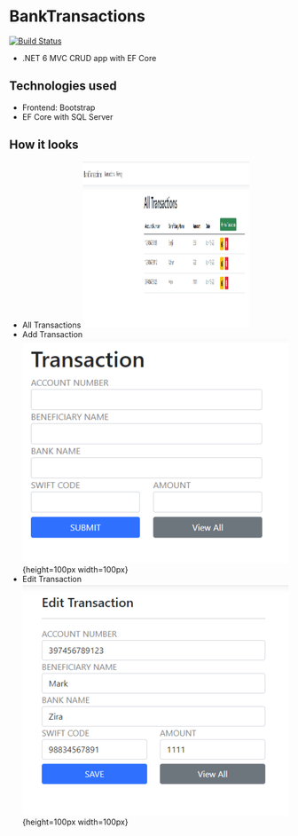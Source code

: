 # BankTransactions
[![Build Status](https://travis-ci.org/joemccann/dillinger.svg?branch=master)](https://travis-ci.org/joemccann/dillinger)
- .NET 6 MVC CRUD app with EF Core

## Technologies used
- Frontend: Bootstrap
- EF Core with SQL Server

## How it looks
- All Transactions <img src="Home.PNG" width="300" height="300">
- Add Transaction ![Screenshot](Create.PNG){height=100px width=100px}
- Edit Transaction ![Screenshot](Edit.PNG){height=100px width=100px}
